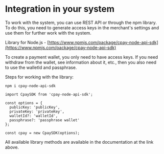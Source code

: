 # Integration in your system

To work with the system, you can use REST API or through the npm library. To do this, you need to generate access keys in the merchant's settings and use them for further work with the system.

Library for Node.js - [https://www.npmjs.com/package/cpay-node-api-sdk](https://www.npmjs.com/package/cpay-node-api-sdk)

To create a payment wallet, you only need to have access keys. If you need withdraw from the wallet, see information about it, etc., then you also need to use the walletId and passphrase.

Steps for working with the library:

```
npm i cpay-node-api-sdk

import CpaySDK from 'cpay-node-api-sdk';

const options = {
  publicKey: 'publicKey',
  privateKey: 'privateKey',
  walletId?: 'walletId',
  passphrase?: 'passphrase wallet'
};

const cpay = new CpaySDK(options);
```

All available library methods are available in the documentation at the link above.

